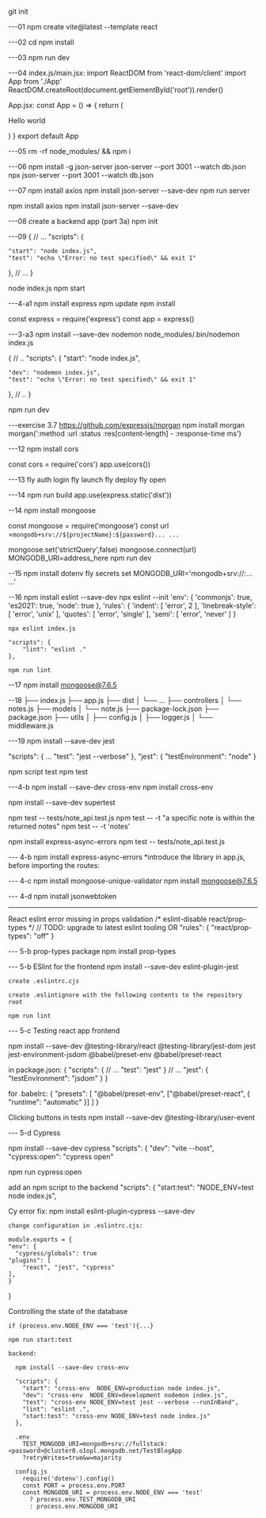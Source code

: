 git init

---01
npm create vite@latest <project directory name> --template react

---02
cd <project directory name>
npm install

---03
npm run dev

---04 
index.js/main.jsx:
import ReactDOM from 'react-dom/client'
import App from './App'
ReactDOM.createRoot(document.getElementById('root')).render(<App />)

App.jsx:
const App = () => {
  return (
    <div>
      <p>Hello world</p>
    </div>
  )
}
export default App

---05
rm -rf node_modules/ && npm i

---06
npm install -g json-server
json-server --port 3001 --watch db.json
npx json-server --port 3001 --watch db.json

---07
npm install axios
npm install json-server --save-dev
npm run server

npm install axios
npm install json-server --save-dev

---08
create a backend app (part 3a)
npm init

---09
{
  // ...
  "scripts": {

    "start": "node index.js",
    "test": "echo \"Error: no test specified\" && exit 1"
  },
  // ...
}

node index.js
npm start

---4-a1
npm install express
npm update
npm install

const express = require('express')
const app = express()


---3-a3
npm install --save-dev nodemon
node_modules/.bin/nodemon index.js

{
  // ..
  "scripts": {
    "start": "node index.js",

    "dev": "nodemon index.js",
    "test": "echo \"Error: no test specified\" && exit 1"
  },
  // ..
}

npm run dev

---exercise 3.7
https://github.com/expressjs/morgan
npm install morgan
morgan(':method :url :status :res[content-length] - :response-time ms')


---12
npm install cors

const cors = require('cors')
app.use(cors())

---13
fly auth login
fly launch
fly deploy
fly open

---14
npm run build
app.use(express.static('dist'))

--14
npm install mongoose

const mongoose = require('mongoose')
const url =`mongodb+srv://${projectName}:${password}... ...`

mongoose.set('strictQuery',false)
mongoose.connect(url)
MONGODB_URI=address_here npm run dev

--15
npm install dotenv
fly secrets set MONGODB_URI='mongodb+srv://<projectName>:<password>... ...'

--16
npm install eslint --save-dev
npx eslint --init
'env': {
        'commonjs': true,
        'es2021': true,
        'node': true
    },
  'rules': {
        'indent': [
            'error',
            2
        ],
        'linebreak-style': [
            'error',
            'unix'
        ],
        'quotes': [
            'error',
            'single'
        ],
        'semi': [
            'error',
            'never'
        ]
    }

    npx eslint index.js

    "scripts": {
        "lint": "eslint ."
    },

    npm run lint

--17
npm install mongoose@7.6.5

--18
├── index.js
├── app.js
├── dist
│   └── ...
├── controllers
│   └── notes.js
├── models
│   └── note.js
├── package-lock.json
├── package.json
├── utils
│   ├── config.js
│   ├── logger.js
│   └── middleware.js  

---19
npm install --save-dev jest

"scripts": {
  ...
  "test": "jest --verbose"
},
 "jest": {
   "testEnvironment": "node"
 }

npm script test
npm test

---4-b
  npm install --save-dev cross-env
  npm install cross-env

  npm install --save-dev supertest

  npm test -- tests/note_api.test.js
  npm test -- -t "a specific note is within the returned notes"
  npm test -- -t 'notes'

  npm install express-async-errors
  npm test -- tests/note_api.test.js

--- 4-b
  npm install express-async-errors *introduce the library in app.js, before importing the routes:

--- 4-c
  npm install mongoose-unique-validator
  npm install mongoose@7.6.5

--- 4-d
  npm install jsonwebtoken

  ---------------------------------------
  React eslint error missing in props validation
    /* eslint-disable react/prop-types */ // TODO: upgrade to latest eslint tooling
  OR
    "rules": {
    "react/prop-types": "off"
    }

--- 5-b
  prop-types package
    npm install prop-types

--- 5-b
  ESlint for the frontend
    npm install --save-dev eslint-plugin-jest

    create .eslintrc.cjs 

    create .eslintignore with the following contents to the repository root

    npm run lint

--- 5-c 
  Testing react app frontend

  npm install --save-dev @testing-library/react @testing-library/jest-dom jest jest-environment-jsdom @babel/preset-env @babel/preset-react

  in package.json:
    {
      "scripts": {
        // ...
        "test": "jest"
      }
      // ...
      "jest": {
        "testEnvironment": "jsdom"
      }
    }

  for .babelrc:
    {
      "presets": [
        "@babel/preset-env",
        ["@babel/preset-react", { "runtime": "automatic" }]
      ]
    }

  Clicking buttons in tests
    npm install --save-dev @testing-library/user-event

--- 5-d
  Cypress

  npm install --save-dev cypress
    "scripts": {
      "dev": "vite --host",
      "cypress:open": "cypress open"

  npm run cypress:open

  add an npm script to the backend
    "scripts": {
        "start:test": "NODE_ENV=test node index.js",

  Cy error fix:
    npm install eslint-plugin-cypress --save-dev

    change configuration in .eslintrc.cjs:

    module.exports = {
    "env": {
      "cypress/globals": true
    "plugins": [
        "react", "jest", "cypress"
    ],
    }
  }

  Controlling the state of the database

    if (process.env.NODE_ENV === 'test'){...}

    npm run start:test

    backend:

      npm install --save-dev cross-env

      "scripts": {
        "start": "cross-env  NODE_ENV=production node index.js",
        "dev": "cross-env  NODE_ENV=development nodemon index.js",
        "test": "cross-env NODE_ENV=test jest --verbose --runInBand",
        "lint": "eslint .",
        "start:test": "cross-env NODE_ENV=test node index.js"
      },

      .env
        TEST_MONGODB_URI=mongodb+srv://fullstack:<password>@cluster0.o1opl.mongodb.net/TestBlogApp
        ?retryWrites=true&w=majority

      config.js
        require('dotenv').config()
        const PORT = process.env.PORT
        const MONGODB_URI = process.env.NODE_ENV === 'test'
          ? process.env.TEST_MONGODB_URI
          : process.env.MONGODB_URI

    
